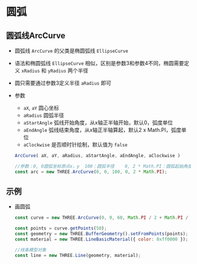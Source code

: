 # 圆弧

## 圆弧线ArcCurve

+ 圆弧线 `ArcCurve` 的父类是椭圆弧线 `EllipseCurve`
+ 语法和椭圆弧线 `EllipseCurve` 相似，区别是参数3和参数4不同，椭圆需要定义 `xRadius` 和 `yRadius` 两个半径
+ 圆只需要通过参数3定义半径 `aRadius` 即可

+ 参数

  + `aX`, `aY` 圆心坐标
  + `aRadius` 圆弧半径
  + `aStartAngle` 弧线开始角度，从x轴正半轴开始，默认0，弧度单位
  + `aEndAngle` 弧线结束角度，从x轴正半轴算起，默认2 x Math.PI，弧度单位
  + `aClockwise` 是否顺时针绘制，默认值为 `false`

  ```js
  ArcCurve( aX, aY, aRadius, aStartAngle, aEndAngle, aClockwise )
  ```

  ```js
  //参数：0, 0圆弧坐标原点x，y  100：圆弧半径    0, 2 * Math.PI：圆弧起始角度
  const arc = new THREE.ArcCurve(0, 0, 100, 0, 2 * Math.PI);
  ```

## 示例

+ 画圆弧

  ```js
  const curve = new THREE.ArcCurve(0, 0, 60, Math.PI / 2 + Math.PI / 6, Math.PI / 2 - Math.PI / 6);

  const points = curve.getPoints(50);
  const geometry = new THREE.BufferGeometry().setFromPoints(points);
  const material = new THREE.LineBasicMaterial({ color: 0xff0000 });

  //线条模型对象
  const line = new THREE.Line(geometry, material);
  ```

